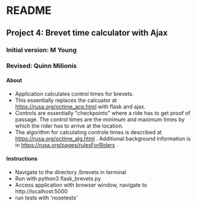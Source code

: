 # README


## Project 4: Brevet time calculator with Ajax

 ### Initial version: M Young
 ### Revised: Quinn Milionis


#### About
- Application calculates control times for brevets. 
- This essentially replaces the calcuator at https://rusa.org/octime_acp.html with flask and ajax. 
- Controls are essentially "checkpoints" where a ride has to get proof of passage. The control times are the minimum and maximum times by which the rider has to arrive at the location. 
- The algorithm for calculating controle times is described at
https://rusa.org/octime_alg.html .  Additional background information
is in https://rusa.org/pages/rulesForRiders .

#### Instructions
- Navigate to the directory /brevets in terminal
- Run with python3 flask_brevets.py
- Access application with browser window, navigate to http://localhost:5000
- run tests with 'nosetests'
